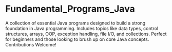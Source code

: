 # Fundamental_Programs_Java
A collection of essential Java programs designed to build a strong foundation in Java programming. Includes topics like data types, control structures, arrays, OOP, exception handling, file I/O, and collections. Perfect for beginners and those looking to brush up on core Java concepts. Contributions Welcome!
